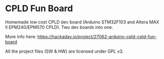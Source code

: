 # CPLD Fun Board
Homemade low cost CPLD dev board (Arduino STM32F103 and Altera MAX II EPM240/EPM570 CPLD). Two dev boards into one. 

More info here: https://hackaday.io/project/27062-arduino-cpld-cpld-fun-board

All the project files (SW & HW) are licensed under GPL v3.
